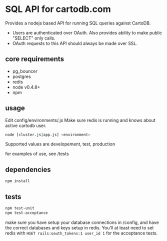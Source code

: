 SQL API for cartodb.com
========================
 
Provides a nodejs based API for running SQL queries against CartoDB.

* Users are authenticated over OAuth. Also provides ability to make public
  "SELECT" only calls.
* OAuth requests to this API should always be made over SSL.


core requirements
-------------
* pg_bouncer
* postgres
* redis
* node v0.4.8+
* npm

usage
-----

Edit config/environments/<environment>.js
Make sure redis is running and knows about active cartodb user.

``` bash
node [cluster.js|app.js] <environment>
```

Supported <environment> values are developement, test, production

for examples of use, see /tests


dependencies
------------

```bash
npm install
```


tests
-----
``` bash
npm test-unit
npm test-acceptance
```

make sure you have setup your database connections in /config, and
have the correct databases and keys setup in redis.  You'll at least
need to set redis with `HSET rails:oauth_tokens:1 user_id 1` for the
acceptance tests.
